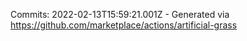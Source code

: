 Commits: 2022-02-13T15:59:21.001Z - Generated via https://github.com/marketplace/actions/artificial-grass
<br>
